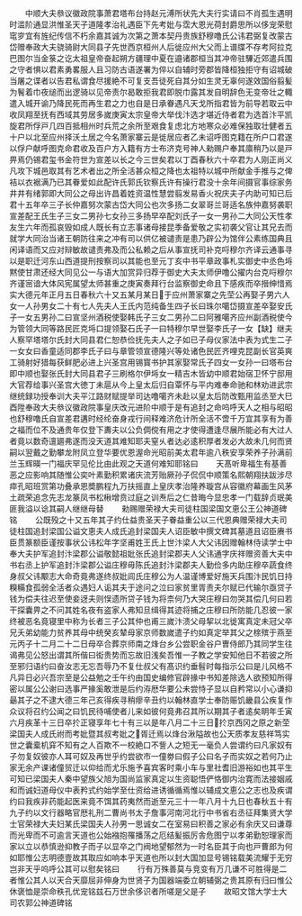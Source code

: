 <!-- { "loadSidebar": true } -->
　　中顺大夫叅议徽政院事萧君塔布台持赵元溥所状先大夫行实请曰不肖孤生遇明时滥阶通显洪惟圣天子道隆孝治礼遇臣下先考妣与霑大恩光荷封爵思所以侈宠荣慰窀穸宜有旌纪传信不朽余嘉其诚为次第之萧本契丹贵族舒穆噜氏公讳君弼复改蒙古岱赠奉政大夫骁骑尉大同县子先世西京桓州人后徙应州大父而上谱牒不存考阿拉克巴图尔当金箓之讫太祖皇帝奋起朔方疆理中夏在邉诸郡桓当其冲帝驻驆近郊遣兵围之守者惧以君素勇畧服人且习防古语遂署为倅以自辅时旁郡皆降桓独拒守有诏城破当屠之谍者以告君私谓食尽援絶不可复支吾徒死自其分如生灵无辜何遂效国俗翦髪为鬌着巾夜缒而出逻骑以见帝责尔曷敢拒我君即脱巾露其发自明辞色无变帝壮之輙遣入城开谕乃降民死而再生君之力也自是日承眷遇凡天戈所指君皆为前导若取云中收凤翔至抚有西域其劳居多嵗庚寅太宗皇帝大举伐汴选才堪近侍者君为选首汴平凯旋君所俘戸几四百抵相州时兵荒之余所至艰食复虑北方地寒众必难保独取壮健者五十户以北至应州择沃土居之今名萧家寨云是徙居应者乙未诏呼图克籍在所户口君遂以俘户献呼图克命君收及百户方入籍有方士布济克号神人勑赐户奉其廪稍乃以是戸畀焉仍锡君玺书金符世为宣差以长之今三世矣君以丁酉春秋六十卒君为人刚正尚义凡攻下城邑取其有艺术者出之所全活甚众桓之降也太祖特以城中所献金手推与之俾袺以衣裾满乃已其眷爱如此配许氏郭氏钦察氏许有操行君没十余年间摄官事综家务井井有绪郭即大同公之母出许昌着姓资温性慧尝翦发易香火祝庆夫子内助可知已后君十五年卒三子长仲嘉努次蒙古岱大同公也次多扬二女翠哥兰哥适名族仲嘉努袭职宣差配王氏生子三女二男孙七女孙三多扬早卒配刘氏子一女一男孙二大同公天性孝友生六年而孤哀毁如成人既长有立志事诸母接昆季备爱敬之实初袭父官让其兄去而就学大同治当诸王朝防往来之冲有司以供亿被谴责是患乃辟公为馆伴公素练国典且闲译语而又应对辩敏故谴责弗及而公私赖之后从事宣抚司补克哷穆尔齐译云通事寻以是职迁河东山西道提刑按察司以其能也至元丁亥中书平章政事札实御史中丞色埓黙使甘肃还经大同见公一与语大加赏异归荐于御史大夫太师伊噜公擢内台克哷穆尔齐谨宻谙大体风宪属望太师甚重之庚寅奏拜行台监察御史命且下感疾而卒搢绅惜焉实大德元年正月五日春秋六十又五某月某日于应州萧家寨之先茔公再娶子男六人女一人孙男女二十有七人先夫人王氏内范纯备生四子长曰珠尔噶岱摄宣差卒娶安氏子一女五男孙二曰宣坚州酒税使娶韩氏子三女二男孙二曰阿雅噶齐应州副酒税使今为管领大同等路民匠克埓口提领娶石氏子一曰特穆尔早世娶李氏子一女【缺】继夫人察罕塔塔尔氏封大同县君仁恕恭俭抚先夫人之子如已子母仪家法中表为式生二子一女女曰香童适同郡李氏子曰与章管领宣德隆兴等处诸色民匠齐哩克昆副长官英爽工骑射好猎每获鲜肥必进上兴圣宫用锡寳书护其家娶常氏子四女一女孙一曰塔布台即中顺也娶张氏封大同县君子三刷格尔伊埓女一精吉木皆幼中顺君始宿卫怀宁邸用大官荐给事兴圣宫大徳丁未扈从今上皇太后归自覃怀与平内难奉命驰和林劝进武宗继统録功授奉训大夫平江路财赋提举司达噜噶齐未赴以皇太后防改甄用监丞至大巳酉陞奉政大夫叅议徽政院事皇庆改元进阶中顺于是有追封之命呜呼天人之相与昭昭也舒穆噜氏自宣差君遘时经纶奋身戎行间释难济危计所全活不啻千万宜其享有为善之福而位不及通贵年仅登下夀夫以公负倜傥有用之才使得遭逢尽展所能必有大过人者竟以数奇邅廽弗遂而没天道其难知耶夫窒乆者达必逺积厚者发必大故未几何而贤嗣以翌戴之勤攀龙附凤立登华要优恩渥命光昭前美太君年逾八秩安享荣养子孙满前兰玉辉暎一门福庆罕见伦比由此观之天道何难知耶铭曰
　　天髙听卑福生有基善恶之应影响其随惟公奕叶素勤积累诸庆流芳贻厥孙子侃侃中顺策名熙朝翔扶跋涉尽瘁孔昭班赏第功叠承恩奬鹏程九万扶摇直上皇庆孝治隆养璇宫从容徽府幕画生风茅土疏荣追念先志龙篆凤书松楸增贲过庭之训焘后之仁昔晦今显忠孝一门载辞贞珉美匪我溢以谂其嗣人继继母替
　　勑赐赠荣禄大夫司徒柱国梁国文恵公王公神道碑铭
　　公既殁之十又五年其子约仕益贵圣天子眷益重公以三代恩典赠荣禄大夫司徒柱国追封梁国公谥文恵夫人成氏追封梁国夫人诏臣敏中撰文碑其墓道且诏臣赓书臣贯篆额臣谨按事状公讳松年字坚甫姓王氏上世汴梁人大父讳因赠翰林侍读学士中奉大夫护军追封汴梁郡公谥敬懿祖妣张氏追封梁郡夫人父讳通字庆祥赠资善大夫中书右丞上护军追封汴梁郡公谥庄穆毋陈氏追封汴梁郡夫人勤俭多内助庄穆卒蔬食终身叔父讳颙志大命奇竟弗遂终叔妣闾氏庄穆公为人温谨博爱好施天兵围汴民饥日持糗糒食孤弱全活者众遇妇人诟其夫于途问之泣曰家贫里胥责夫尔赋已代输尔亟贷子钱为偿夫往迟至使妾迓夫则悮遗所贷子钱为将柰何乃大哭庄穆曰勿哭其偿几何曰若干探囊畀之不问其姓名夜有盗家人弗知旦缉得其迹将捕之庄穆曰所防能几忍彼一家终被恶名竟寝里中称为长者三子公其仲也甫三嵗汴溃父母挈以北徙寓真定未冠父卒兄夭弟幼能力贫养其母中统癸亥辇母家京师数嵗遣子约如真定举其父之榇殡于燕至元丙子十二月二十二日母卒合葬京师南之烽台乡公尝职金谷户曺侍郎乃其同学生往谒弗见公怒出谓其所偕曰衒贵势而忘故旧浅矣吾惟一子教之学安知他日不若彼之所至邪归语约曰奋汝志无忘吾辱乃不复仕叔父有髙识约垂髫时每指示公曰是儿风格不凡异日必兴吾宗至是公益勉之壬午约由国史编修官辟掾中书知差除选人欲预知所得密以属公公谢曰选事严掾奚敢泄是后约洊厯华要公未尝恃子显以自矜常以小心谦抑朂其子之不逮大德三年己亥得疾寻稍瘳辛丑约以翰林直学士奉防赈饥畿县公疾复作众议将召约公闻之曰饥民待哺使者儿来如彼何竟弗召其所以期其子者逺矣眀年壬寅六月疾革十三日卒扵正寝享年七十有三以是年八月二十三日扵京西冈之原之新茔梁国夫人成氏祔而考妣暨其叔考妣之胥迁焉以烽台湫隘故也公天质孝友慈祥笃实世之囊槖机穽不知有之人百欺不一校絶口不訾人之短无一毫负人尝谓约曰凡家奴有子勿复奴彼亦人耳可奴及再世乎约尝欲市一僮劵曰假子公曰名子而实奴之若何乃止家无余产课诸僮贸迁以仰给而尤乐施予喜宾客时乘小车与里社耆旧游裕如也其平生可知已梁国夫人秦中望族父旭为国尚监家真定以生资聪悟俨恪御内治寛而法接姻戚和而诚妇道母仪中表矜式约始学至仕资给进诱循循焉惟以辅成文恵公之志也及疾谓约曰我疾非药能起医来竟不饵其药夷然而逝至元三十一年八月十九日也春秋五十有九子约以文行器略官厯礼刑二曹尚书太子詹事河南河北行中书省右丞征拜集贤大学士官荣禄大夫妇某氏梁国夫人孙男一思诚女二在室易曰积善之家必有余庆又曰谦尊而光卑而不可逾言天道也公始襁抱罹播荡之厄结髪振厉舎危图宁以孝弟勤恕理家而家以立以恭慎逊抑教子而子以显卒之门阀地望郁然为一时名臣其于向也戸曹郎为何如耶惟公志明德壹故其取应如响本乎天道也所以封大国加显号锡铭载美流耀于无穷岂非天乎呜呼公其可以慰矣铭曰
　　行有万殊善莫与竞变有万几谦不可胜得是二者惟公其人以天合天靡屈非伸身为世贤子为国器端委立朝辅弼之贵其原有归曰惟公休褒恤是崇命秩孔优宠铭兹石万世余侈识者所嗟是父是子
　　故昭文馆大学士大司农郭公神道碑铭
